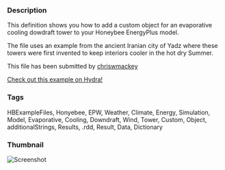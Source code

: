 ### Description 
This definition shows you how to add a custom object for an evaporative cooling dowdraft tower to your Honeybee EnergyPlus model.
The file uses an example from the ancient Iranian city of Yadz where these towers were first invented to keep interiors cooler in the hot dry Summer.

This file has been submitted by [chriswmackey](https://github.com/chriswmackey)

[Check out this example on Hydra!](http://hydrashare.github.io/hydra/viewer?owner=chriswmackey&fork=hydra_2&id=Evaporative_Cooling_Tower)
### Tags 
HBExampleFiles, Honyebee, EPW, Weather, Climate, Energy, Simulation, Model, Evaporative, Cooling, Downdraft, Wind, Tower, Custom, Object, additionalStrings, Results, .rdd, Result, Data, Dictionary
### Thumbnail 
![Screenshot](https://raw.githubusercontent.com/chriswmackey/hydra/master/Evaporative_Cooling_Tower/thumbnail.png)
